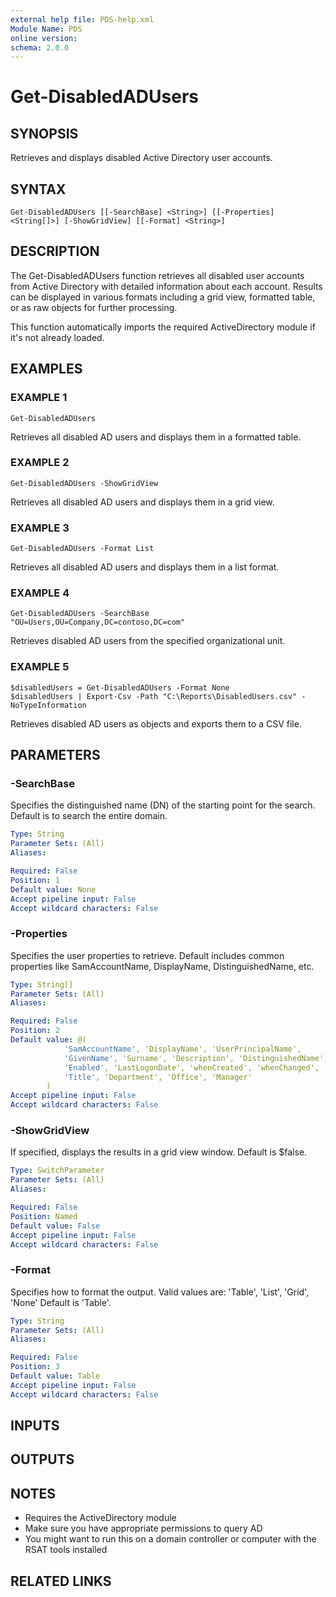 ```yaml
---
external help file: PDS-help.xml
Module Name: PDS
online version:
schema: 2.0.0
---
```


# Get-DisabledADUsers

## SYNOPSIS
Retrieves and displays disabled Active Directory user accounts.

## SYNTAX

```
Get-DisabledADUsers [[-SearchBase] <String>] [[-Properties] <String[]>] [-ShowGridView] [[-Format] <String>]
```

## DESCRIPTION
The Get-DisabledADUsers function retrieves all disabled user accounts from Active Directory
with detailed information about each account.
Results can be displayed in various formats
including a grid view, formatted table, or as raw objects for further processing.

This function automatically imports the required ActiveDirectory module if it's not already loaded.

## EXAMPLES

### EXAMPLE 1
```
Get-DisabledADUsers
```

Retrieves all disabled AD users and displays them in a formatted table.

### EXAMPLE 2
```
Get-DisabledADUsers -ShowGridView
```

Retrieves all disabled AD users and displays them in a grid view.

### EXAMPLE 3
```
Get-DisabledADUsers -Format List
```

Retrieves all disabled AD users and displays them in a list format.

### EXAMPLE 4
```
Get-DisabledADUsers -SearchBase "OU=Users,OU=Company,DC=contoso,DC=com"
```

Retrieves disabled AD users from the specified organizational unit.

### EXAMPLE 5
```
$disabledUsers = Get-DisabledADUsers -Format None
$disabledUsers | Export-Csv -Path "C:\Reports\DisabledUsers.csv" -NoTypeInformation
```

Retrieves disabled AD users as objects and exports them to a CSV file.

## PARAMETERS

### -SearchBase
Specifies the distinguished name (DN) of the starting point for the search.
Default is to search the entire domain.

```yaml
Type: String
Parameter Sets: (All)
Aliases:

Required: False
Position: 1
Default value: None
Accept pipeline input: False
Accept wildcard characters: False
```

### -Properties
Specifies the user properties to retrieve. 
Default includes common properties like SamAccountName, DisplayName, DistinguishedName, etc.

```yaml
Type: String[]
Parameter Sets: (All)
Aliases:

Required: False
Position: 2
Default value: @(
            'SamAccountName', 'DisplayName', 'UserPrincipalName',
            'GivenName', 'Surname', 'Description', 'DistinguishedName',
            'Enabled', 'LastLogonDate', 'whenCreated', 'whenChanged',
            'Title', 'Department', 'Office', 'Manager'
        )
Accept pipeline input: False
Accept wildcard characters: False
```

### -ShowGridView
If specified, displays the results in a grid view window.
Default is $false.

```yaml
Type: SwitchParameter
Parameter Sets: (All)
Aliases:

Required: False
Position: Named
Default value: False
Accept pipeline input: False
Accept wildcard characters: False
```

### -Format
Specifies how to format the output.
Valid values are: 'Table', 'List', 'Grid', 'None'
Default is 'Table'.

```yaml
Type: String
Parameter Sets: (All)
Aliases:

Required: False
Position: 3
Default value: Table
Accept pipeline input: False
Accept wildcard characters: False
```

## INPUTS

## OUTPUTS

## NOTES
- Requires the ActiveDirectory module
- Make sure you have appropriate permissions to query AD
- You might want to run this on a domain controller or computer with the RSAT tools installed

## RELATED LINKS
